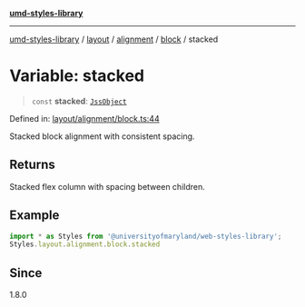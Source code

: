 [**umd-styles-library**](../../../../../../README.md)

***

[umd-styles-library](../../../../../../modules.md) / [layout](../../../../../README.md) / [alignment](../../../README.md) / [block](../README.md) / stacked

# Variable: stacked

> `const` **stacked**: [`JssObject`](../../../../../../utilities/namespaces/transform/type-aliases/JssObject.md)

Defined in: [layout/alignment/block.ts:44](https://github.com/UMD-Digital/design-system/blob/2d95010ba8e3e1595ebab66599330577b600c5fb/packages/styles/source/layout/alignment/block.ts#L44)

Stacked block alignment with consistent spacing.

## Returns

Stacked flex column with spacing between children.

## Example

```typescript
import * as Styles from '@universityofmaryland/web-styles-library';
Styles.layout.alignment.block.stacked
```

## Since

1.8.0
